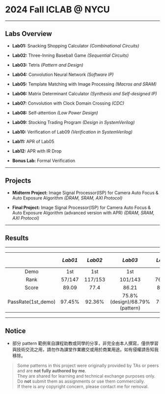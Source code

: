 # 2024 Fall ICLAB @ NYCU
---

## Labs Overview

- **Lab01:** Snacking Shopping Calculator *(Combinational Circuits)*

- **Lab02:** Three-Inning Baseball Game *(Sequential Circuits)*

- **Lab03:** Tetris *(Pattern and Design)*
  
- **Lab04:** Convolution Neural Network *(Software IP)*
  
- **Lab05:** Template Matching with Image Processing *(Macros and SRAM)*
  
- **Lab06:** Matrix Determinant Calculator *(Synthesis and Self-designed IP)*
  
- **Lab07:** Convolution with Clock Domain Crossing *(CDC)*
  
- **Lab08:** Self-attention *(Low Power Design)*
  
- **Lab09:** Stocking Trading Program *(Design in SystemVerilog)*
  
- **Lab10:** Verification of Lab09 *(Verification in SystemVerilog)*
  
- **Lab11:** APR of Lab05
  
- **Lab12:** APR with IR Drop
  
- **Bonus Lab:** Formal Verification
  

---
##  Projects

- **Midterm Project:** Image Signal Processor(ISP) for Camera Auto Focus & Auto Exposure Algorithm *(DRAM, SRAM, AXI Protocol)*
   
- **Final Project:** Image Signal Processor(ISP) for Camera Auto Focus & Auto Exposure Algorithm (advanced version with APR) *(DRAM, SRAM, AXI Protocol)*  

---
##  Results

---
||*Lab01*|*Lab02*|*Lab03*|*Lab04*|*Lab05*|*Lab06*|*Lab07*|*Lab08*|*Lab09*|*Lab10*|*Lab11*|*Lab12*|*Midterm Project*|*Final Project*|  
|:----:|:----:|:----:|:----:|:----:|:----:|:----:|:----:|:----:|:----:|:----:|:----:|:----:|:----:|:----:|  
|Demo|1st|1st|1st|1st|1st|1st|1st|1st|1st|1st|2nd|1st|1st|1st|
|Rank|57/147|117/153|101/143|76/141|70/124|132/143|43/136|22/138|79/135|58/136|66/125|-|105/138|28/134|
|Score|89.09|77.4|86.21|84.04|83.31|72.52|98.48|95.53|82.67|95.81|59.08|100|77.87|93.96|  
|PassRate(1st_demo)|97.45%|92.36%|75.8%(design)/68.79%(pattern)|75.8%|60.87%|81.52%|84.71%|85.35%|68.78%|80.25%|67.51%|85.98%|78.03%|76.3%|  
---



##  Notice

- 部分 pattern 範例來自課程助教或同學的分享，非完全由本人撰寫，僅供學習與技術交流之用，請勿作為課堂作業繳交或用於商業用途。如有侵權請告知我移除。

> Some patterns in this project were originally provided by TAs or peers and are **not fully authored by me**.  
> They are shared for learning and technical exchange purposes only.  
> Do **not** submit them as assignments or use them commercially.  
> If there is any copyright concern, please contact me for removal.





